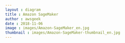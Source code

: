 ```yaml
---
layout : diagram
title : Amazon SageMaker
author : awsgeek
date : 2018-11-06
image : images/Amazon-SageMaker_en.jpg
thumbnail : images/Amazon-SageMaker-thumbnail_en.jpg
---
```

